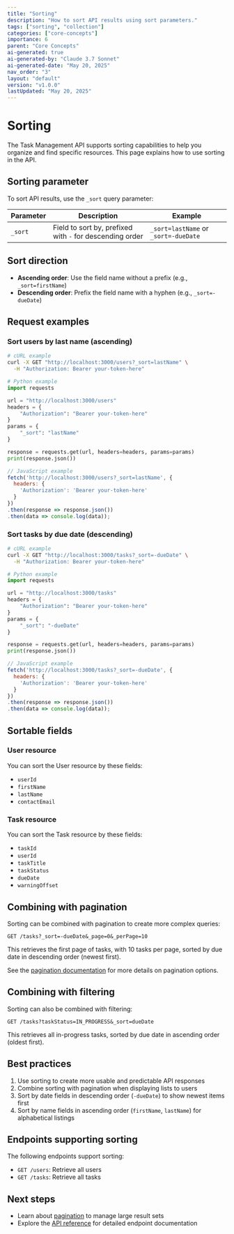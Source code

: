 ```yaml
---
title: "Sorting"
description: "How to sort API results using sort parameters."
tags: ["sorting", "collection"]
categories: ["core-concepts"]
importance: 6
parent: "Core Concepts"
ai-generated: true
ai-generated-by: "Claude 3.7 Sonnet"
ai-generated-date: "May 20, 2025"
nav_order: "3"
layout: "default"
version: "v1.0.0"
lastUpdated: "May 20, 2025"
---
```


# Sorting

The Task Management API supports sorting capabilities to help you organize and find specific resources. This page explains how to use sorting in the API.

## Sorting parameter

To sort API results, use the `_sort` query parameter:

| Parameter | Description | Example |
|-----------|-------------|---------|
| `_sort` | Field to sort by, prefixed with `-` for descending order | `_sort=lastName` or `_sort=-dueDate` |

## Sort direction

- **Ascending order**: Use the field name without a prefix (e.g., `_sort=firstName`)
- **Descending order**: Prefix the field name with a hyphen (e.g., `_sort=-dueDate`)

## Request examples

### Sort users by last name (ascending)

```bash
# cURL example
curl -X GET "http://localhost:3000/users?_sort=lastName" \
  -H "Authorization: Bearer your-token-here"
```

```python
# Python example
import requests

url = "http://localhost:3000/users"
headers = {
    "Authorization": "Bearer your-token-here"
}
params = {
    "_sort": "lastName"
}

response = requests.get(url, headers=headers, params=params)
print(response.json())
```

```javascript
// JavaScript example
fetch('http://localhost:3000/users?_sort=lastName', {
  headers: {
    'Authorization': 'Bearer your-token-here'
  }
})
.then(response => response.json())
.then(data => console.log(data));
```

### Sort tasks by due date (descending)

```bash
# cURL example
curl -X GET "http://localhost:3000/tasks?_sort=-dueDate" \
  -H "Authorization: Bearer your-token-here"
```

```python
# Python example
import requests

url = "http://localhost:3000/tasks"
headers = {
    "Authorization": "Bearer your-token-here"
}
params = {
    "_sort": "-dueDate"
}

response = requests.get(url, headers=headers, params=params)
print(response.json())
```

```javascript
// JavaScript example
fetch('http://localhost:3000/tasks?_sort=-dueDate', {
  headers: {
    'Authorization': 'Bearer your-token-here'
  }
})
.then(response => response.json())
.then(data => console.log(data));
```

## Sortable fields

### User resource

You can sort the User resource by these fields:
- `userId`
- `firstName`
- `lastName`
- `contactEmail`

### Task resource

You can sort the Task resource by these fields:
- `taskId`
- `userId`
- `taskTitle`
- `taskStatus`
- `dueDate`
- `warningOffset`

## Combining with pagination

Sorting can be combined with pagination to create more complex queries:

```
GET /tasks?_sort=-dueDate&_page=0&_perPage=10
```

This retrieves the first page of tasks, with 10 tasks per page, sorted by due date in descending order (newest first).

See the [pagination documentation](pagination.md) for more details on pagination options.

## Combining with filtering

Sorting can also be combined with filtering:

```
GET /tasks?taskStatus=IN_PROGRESS&_sort=dueDate
```

This retrieves all in-progress tasks, sorted by due date in ascending order (oldest first).

## Best practices

1. Use sorting to create more usable and predictable API responses
2. Combine sorting with pagination when displaying lists to users
3. Sort by date fields in descending order (`-dueDate`) to show newest items first
4. Sort by name fields in ascending order (`firstName`, `lastName`) for alphabetical listings

## Endpoints supporting sorting

The following endpoints support sorting:

- `GET /users`: Retrieve all users
- `GET /tasks`: Retrieve all tasks

## Next steps

- Learn about [pagination](pagination.md) to manage large result sets
- Explore the [API reference](../api-reference.md) for detailed endpoint documentation


